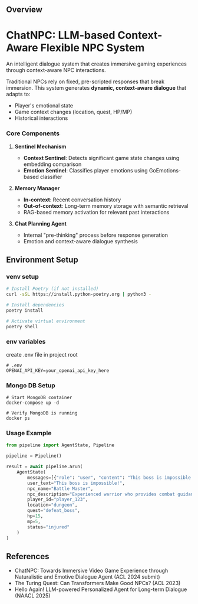 ## Overview

# ChatNPC: LLM-based Context-Aware Flexible NPC System
An intelligent dialogue system that creates immersive gaming experiences through context-aware NPC interactions.

Traditional NPCs rely on fixed, pre-scripted responses that break immersion. This system generates **dynamic, context-aware dialogue** that adapts to:
- Player's emotional state
- Game context changes (location, quest, HP/MP)
- Historical interactions

### Core Components

1. **Sentinel Mechanism**
   - **Context Sentinel**: Detects significant game state changes using embedding comparison
   - **Emotion Sentinel**: Classifies player emotions using GoEmotions-based classifier

2. **Memory Manager**
   - **In-context**: Recent conversation history
   - **Out-of-context**: Long-term memory storage with semantic retrieval
   - RAG-based memory activation for relevant past interactions

3. **Chat Planning Agent**
   - Internal "pre-thinking" process before response generation
   - Emotion and context-aware dialogue synthesis


## Environment Setup

### venv setup
```bash
# Install Poetry (if not installed)
curl -sSL https://install.python-poetry.org | python3 -

# Install dependencies
poetry install

# Activate virtual environment
poetry shell
```

### env variables
create .env file in project root
```shell
# .env
OPENAI_API_KEY=your_openai_api_key_here
```

### Mongo DB Setup

```shell
# Start MongoDB container
docker-compose up -d

# Verify MongoDB is running
docker ps
```



### Usage Example

```python
from pipeline import AgentState, Pipeline

pipeline = Pipeline()

result = await pipeline.arun(
    AgentState(
        messages=[{"role": "user", "content": "This boss is impossible!"}],
        user_text="This boss is impossible!",
        npc_name="Battle Master",
        npc_description="Experienced warrior who provides combat guidance",
        player_id="player_123",
        location="dungeon",
        quest="defeat_boss",
        hp=15,
        mp=5,
        status="injured"
    )
)

```


## References

- ChatNPC: Towards Immersive Video Game Experience through Naturalistic and Emotive Dialogue Agent (ACL 2024 submit)
- The Turing Quest: Can Transformers Make Good NPCs? (ACL 2023)
- Hello Again! LLM-powered Personalized Agent for Long-term Dialogue (NAACL 2025)
